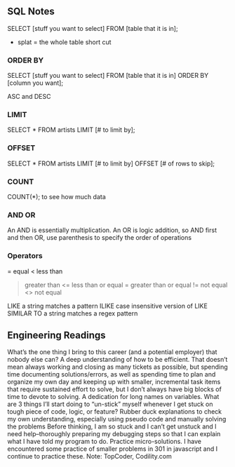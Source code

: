 ## SQL Notes

SELECT [stuff you want to select] FROM [table that it is in]; 
* splat = the whole table short cut

### ORDER BY
SELECT [stuff you want to select] FROM [table that it is in] ORDER BY [column you want]; 

  ASC and DESC

### LIMIT
SELECT * FROM artists LIMIT [# to limit by]; 

### OFFSET
SELECT * FROM artists LIMIT [# to limit by] OFFSET [# of rows to skip];

### COUNT
COUNT(*); 
to see how much data


### AND OR
An AND is essentially multiplication. An OR is logic addition, so AND first and then OR, use parenthesis to specify the order of operations
### Operators
= equal
< less than
> greater than
<= less than or equal
>= greater than or equal
!= not equal
<> not equal 

LIKE a string matches a pattern
ILIKE case insensitive version of LIKE
SIMILAR TO a string matches a regex pattern



## Engineering Readings

What’s the one thing I bring to this career (and a potential employer) that nobody else can?
 A deep understanding of how to be efficient. That doesn’t mean always working and closing as many tickets as possible, but spending time documenting solutions/errors, as well as spending time to plan and organize my own day and keeping up with smaller, incremental task items that require sustained effort to solve, but I don’t always have big blocks of time to devote to solving. A dedication for long names on variables. 
What are 3 things I’ll start doing to “un-stick” myself whenever I get stuck on tough piece of code, logic, or feature?
Rubber duck explanations to check my own understanding, especially using pseudo code and manually solving the problems
Before thinking, I am so stuck and I can’t get unstuck and I need help–thoroughly preparing my debugging steps so that I can explain what I have told my program to do. 
Practice micro-solutions. I have encountered some practice of smaller problems in 301 in javascript and I continue to practice these. 
Note: TopCoder, Codility.com



